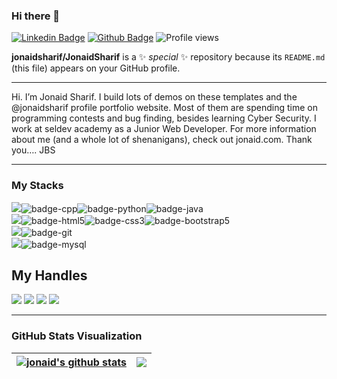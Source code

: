 ### Hi there 👋

[![Linkedin Badge](https://img.shields.io/badge/-jonaidsharif-0072b1?style=flat&logo=Linkedin&logoColor=white&link=https://www.linkedin.com/in/jonaidsharif/)](https://www.linkedin.com/in/jonaidsharif/) [![Github Badge](https://img.shields.io/badge/-jonaidsharif-grey?style=flat&logo=github&logoColor=white&link=https://github.com/jonaidsharif/)](https://www.github.com/jonaidsharif/) ![Profile views](https://gpvc.arturio.dev/jonaidsharif)


**jonaidsharif/JonaidSharif** is a ✨ _special_ ✨ repository because its `README.md` (this file) appears on your GitHub profile.

---

Hi. I’m Jonaid Sharif. I build lots of demos on these templates and the @jonaidsharif profile portfolio website. Most of them are spending time on programming contests and bug finding, besides learning Cyber Security. 
I work at seldev academy as a Junior Web Developer. For more information about me (and a whole lot of shenanigans), check out jonaid.com.
Thank you…. JBS

---

### My Stacks
<img src="https://img.shields.io/badge/Languages-151515?style=for-the-badge&logo=plex&logoColor=FFFFFF">![badge-cpp](https://img.shields.io/badge/c%2B%2B-151515?style=for-the-badge&logo=c%2B%2B&logoColor=79740e&labelColor=151515)![badge-python](https://img.shields.io/badge/python-151515?style=for-the-badge&logo=html5&logoColor=79740e&labelColor=151515)![badge-java](https://img.shields.io/badge/java-151515?style=for-the-badge&logo=java&logoColor=79740e&labelColor=151515) <br/>
<img src="https://img.shields.io/badge/Full_Stack Developer-151515?style=for-the-badge&logo=plex&logoColor=FFFFFF">![badge-html5](https://img.shields.io/badge/HTML5-E34F26?style=for-the-badge&logo=html5&logoColor=79740e&labelColor=151515)![badge-css3](https://img.shields.io/badge/CSS-239120?style=for-the-badge&logo=css3&logoColor=79740e&labelColor=151515)![badge-bootstrap5](https://img.shields.io/badge/bootstrap-151515?style=for-the-badge&logo=bootstrap&logoColor=79740e&labelColor=151515) <br/>
<img src="https://img.shields.io/badge/Frameworks-151515?style=for-the-badge&logo=IPFS&logoColor=FFFFFF">![badge-git](https://img.shields.io/badge/git-151515?style=for-the-badge&logo=git&logoColor=79740e&labelColor=151515) <br/>
<img src="https://img.shields.io/badge/Database-151515?style=for-the-badge&logo=Redis&logoColor=FFFFFF">![badge-mysql](https://img.shields.io/badge/mysql-151515?style=for-the-badge&logo=mysql&logoColor=79740e&labelColor=151515)

## My Handles
 [<img src="https://img.shields.io/badge/JonaidSharif-151515?style=for-the-badge&logo=linkedin&logoColor=white">](https://www.linkedin.com/in/JonaidSharif-394332156/)
 [<img src="https://img.shields.io/badge/JonaidSharif-151515?style=for-the-badge&logo=SVG&logoColor=79740e">](https://profile-summary-for-github.com/user/JonaidSharif) 
 [<img src="https://img.shields.io/badge/Jonaid-151515?style=for-the-badge&logo=SVG&logoColor=79740e">](https://codeforces.com/profile/Jonaid) 
 [<img src="https://img.shields.io/badge/JonaidSharif-151515?style=for-the-badge&logo=SVG&logoColor=79740e">](https://www.codechef.com/users/JonaidSharif) 

---

### GitHub Stats Visualization

| <a href="https://github.com/jonaidsharif/github-readme-stats"><img align="center" src="https://github-readme-stats.vercel.app/api?username=jonaidsharif&show_icons=true&include_all_commits=true&theme=buefy&hide_border=true" alt="jonaid's github stats" /></a> | <a href="https://github.com/jonaidsharif/github-readme-stats"><img align="center" src="https://github-readme-stats.vercel.app/api/top-langs/?username=jonaidsharif&layout=compact&theme=buefy&hide_border=true" /></a> |
| ------------- | ------------- |
